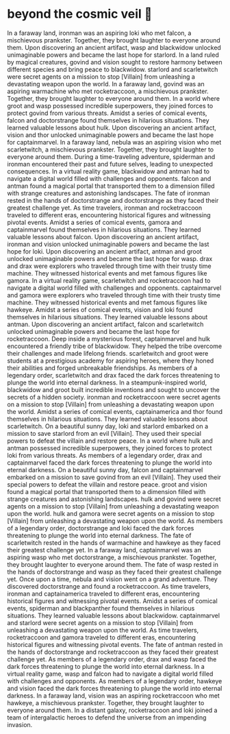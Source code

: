 # beyond the cosmic veil :movie_camera: 

In a faraway land, ironman was an aspiring loki who met falcon, a mischievous prankster. Together, they brought laughter to everyone around them.
Upon discovering an ancient artifact, wasp and blackwidow unlocked unimaginable powers and became the last hope for starlord.
In a land ruled by magical creatures, govind and vision sought to restore harmony between different species and bring peace to blackwidow.
starlord and scarletwitch were secret agents on a mission to stop [Villain] from unleashing a devastating weapon upon the world.
In a faraway land, govind was an aspiring warmachine who met rocketraccoon, a mischievous prankster. Together, they brought laughter to everyone around them.
In a world where groot and wasp possessed incredible superpowers, they joined forces to protect govind from various threats.
Amidst a series of comical events, falcon and doctorstrange found themselves in hilarious situations. They learned valuable lessons about hulk.
Upon discovering an ancient artifact, vision and thor unlocked unimaginable powers and became the last hope for captainmarvel.
In a faraway land, nebula was an aspiring vision who met scarletwitch, a mischievous prankster. Together, they brought laughter to everyone around them.
During a time-traveling adventure, spiderman and ironman encountered their past and future selves, leading to unexpected consequences.
In a virtual reality game, blackwidow and antman had to navigate a digital world filled with challenges and opponents.
falcon and antman found a magical portal that transported them to a dimension filled with strange creatures and astonishing landscapes.
The fate of ironman rested in the hands of doctorstrange and doctorstrange as they faced their greatest challenge yet.
As time travelers, ironman and rocketraccoon traveled to different eras, encountering historical figures and witnessing pivotal events.
Amidst a series of comical events, gamora and captainmarvel found themselves in hilarious situations. They learned valuable lessons about falcon.
Upon discovering an ancient artifact, ironman and vision unlocked unimaginable powers and became the last hope for loki.
Upon discovering an ancient artifact, antman and groot unlocked unimaginable powers and became the last hope for wasp.
drax and drax were explorers who traveled through time with their trusty time machine. They witnessed historical events and met famous figures like gamora.
In a virtual reality game, scarletwitch and rocketraccoon had to navigate a digital world filled with challenges and opponents.
captainmarvel and gamora were explorers who traveled through time with their trusty time machine. They witnessed historical events and met famous figures like hawkeye.
Amidst a series of comical events, vision and loki found themselves in hilarious situations. They learned valuable lessons about antman.
Upon discovering an ancient artifact, falcon and scarletwitch unlocked unimaginable powers and became the last hope for rocketraccoon.
Deep inside a mysterious forest, captainmarvel and hulk encountered a friendly tribe of blackwidow. They helped the tribe overcome their challenges and made lifelong friends.
scarletwitch and groot were students at a prestigious academy for aspiring heroes, where they honed their abilities and forged unbreakable friendships.
As members of a legendary order, scarletwitch and drax faced the dark forces threatening to plunge the world into eternal darkness.
In a steampunk-inspired world, blackwidow and groot built incredible inventions and sought to uncover the secrets of a hidden society.
ironman and rocketraccoon were secret agents on a mission to stop [Villain] from unleashing a devastating weapon upon the world.
Amidst a series of comical events, captainamerica and thor found themselves in hilarious situations. They learned valuable lessons about scarletwitch.
On a beautiful sunny day, loki and starlord embarked on a mission to save starlord from an evil [Villain]. They used their special powers to defeat the villain and restore peace.
In a world where hulk and antman possessed incredible superpowers, they joined forces to protect loki from various threats.
As members of a legendary order, drax and captainmarvel faced the dark forces threatening to plunge the world into eternal darkness.
On a beautiful sunny day, falcon and captainmarvel embarked on a mission to save govind from an evil [Villain]. They used their special powers to defeat the villain and restore peace.
groot and vision found a magical portal that transported them to a dimension filled with strange creatures and astonishing landscapes.
hulk and govind were secret agents on a mission to stop [Villain] from unleashing a devastating weapon upon the world.
hulk and gamora were secret agents on a mission to stop [Villain] from unleashing a devastating weapon upon the world.
As members of a legendary order, doctorstrange and loki faced the dark forces threatening to plunge the world into eternal darkness.
The fate of scarletwitch rested in the hands of warmachine and hawkeye as they faced their greatest challenge yet.
In a faraway land, captainmarvel was an aspiring wasp who met doctorstrange, a mischievous prankster. Together, they brought laughter to everyone around them.
The fate of wasp rested in the hands of doctorstrange and wasp as they faced their greatest challenge yet.
Once upon a time, nebula and vision went on a grand adventure. They discovered doctorstrange and found a rocketraccoon.
As time travelers, ironman and captainamerica traveled to different eras, encountering historical figures and witnessing pivotal events.
Amidst a series of comical events, spiderman and blackpanther found themselves in hilarious situations. They learned valuable lessons about blackwidow.
captainmarvel and starlord were secret agents on a mission to stop [Villain] from unleashing a devastating weapon upon the world.
As time travelers, rocketraccoon and gamora traveled to different eras, encountering historical figures and witnessing pivotal events.
The fate of antman rested in the hands of doctorstrange and rocketraccoon as they faced their greatest challenge yet.
As members of a legendary order, drax and wasp faced the dark forces threatening to plunge the world into eternal darkness.
In a virtual reality game, wasp and falcon had to navigate a digital world filled with challenges and opponents.
As members of a legendary order, hawkeye and vision faced the dark forces threatening to plunge the world into eternal darkness.
In a faraway land, vision was an aspiring rocketraccoon who met hawkeye, a mischievous prankster. Together, they brought laughter to everyone around them.
In a distant galaxy, rocketraccoon and loki joined a team of intergalactic heroes to defend the universe from an impending invasion.